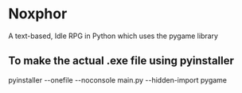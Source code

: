 # Noxphor

A text-based, Idle RPG in Python which uses the pygame library 

## To make the actual .exe file using pyinstaller

pyinstaller --onefile --noconsole main.py --hidden-import pygame

